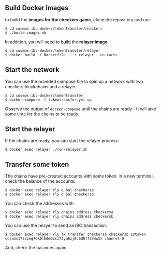 ## Build Docker images

to build the **images for the checkers game**, clone the repository and run:

```
$ cd cosmos-ibc-docker/tokentransfer/checkers
$ ./build-images.sh
```

In addition, you will need to build the **relayer image**:

```
$ cd cosmos-ibc-docker/tokentransfer/relayer
$ docker build -f Dockerfile . -t relayer --no-cache
```

## Start the network

You can use the provided compose file to spin up a network with two checkers blockchains and a relayer:

```
$ cd cosmos-ibc-docker/tokentransfer
$ docker-compose -f tokentransfer.yml up

```

Observe the output of `docker-compose` until the chains are ready - it will take some time for the chains to be ready. 

## Start the relayer

If the chains are ready, you can start the relayer process:

```
$ docker exec relayer ./run-relayer.sh 
```

## Transfer some token

The chains have pre-created accounts with some token. In a new terminal, check the balance of the accounts:

```
$ docker exec relayer rly q bal checkersa
$ docker exec relayer rly q bal checkersb
```

You can check the addresses with:

```
$ docker exec relayer rly chains address checkersa
$ docker exec relayer rly chains address checkersb
```

You can use the relayer to send an IBC transaction:

```
$ docker exec relayer rly tx transfer checkersa checkersb 10token cosmos173czeq76k0lh0m6zcz72yu6zj8c6d0tf294w5k channel-0
```

And, check the balances again. 
